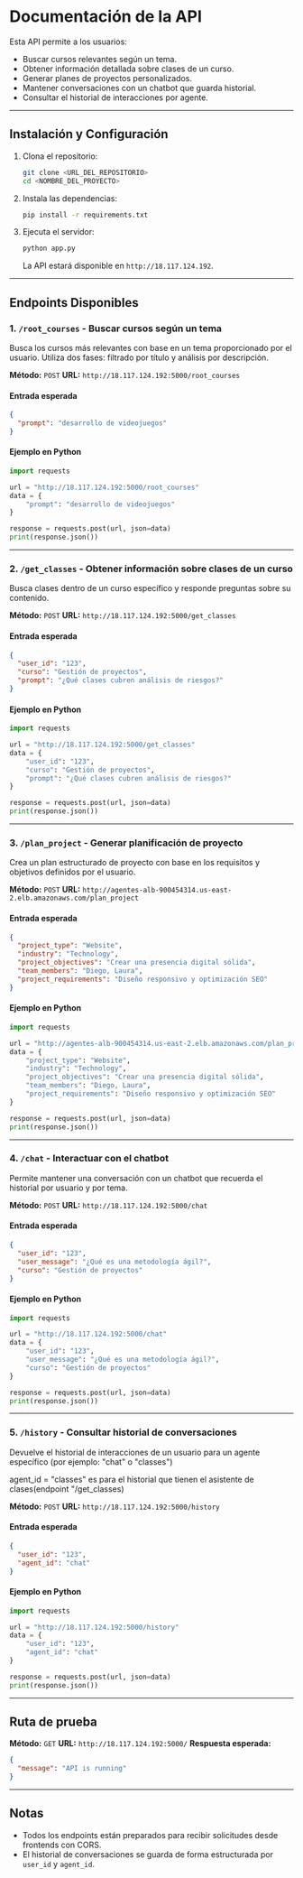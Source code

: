 # Documentación de la API

Esta API permite a los usuarios:

- Buscar cursos relevantes según un tema.
- Obtener información detallada sobre clases de un curso.
- Generar planes de proyectos personalizados.
- Mantener conversaciones con un chatbot que guarda historial.
- Consultar el historial de interacciones por agente.

---

## Instalación y Configuración

1. Clona el repositorio:

   ```bash
   git clone <URL_DEL_REPOSITORIO>
   cd <NOMBRE_DEL_PROYECTO>
   ```

2. Instala las dependencias:

   ```bash
   pip install -r requirements.txt
   ```

3. Ejecuta el servidor:

   ```bash
   python app.py
   ```

   La API estará disponible en `http://18.117.124.192`.

---

## Endpoints Disponibles

### 1. `/root_courses` - Buscar cursos según un tema

Busca los cursos más relevantes con base en un tema proporcionado por el usuario. Utiliza dos fases: filtrado por título y análisis por descripción.

**Método:** `POST`
**URL:** `http://18.117.124.192:5000/root_courses`

#### Entrada esperada

```json
{
  "prompt": "desarrollo de videojuegos"
}
```

#### Ejemplo en Python

```python
import requests

url = "http://18.117.124.192:5000/root_courses"
data = {
    "prompt": "desarrollo de videojuegos"
}

response = requests.post(url, json=data)
print(response.json())
```

---

### 2. `/get_classes` - Obtener información sobre clases de un curso

Busca clases dentro de un curso específico y responde preguntas sobre su contenido.

**Método:** `POST`
**URL:** `http://18.117.124.192:5000/get_classes`

#### Entrada esperada

```json
{
  "user_id": "123",
  "curso": "Gestión de proyectos",
  "prompt": "¿Qué clases cubren análisis de riesgos?"
}
```

#### Ejemplo en Python

```python
import requests

url = "http://18.117.124.192:5000/get_classes"
data = {
    "user_id": "123",
    "curso": "Gestión de proyectos",
    "prompt": "¿Qué clases cubren análisis de riesgos?"
}

response = requests.post(url, json=data)
print(response.json())
```

---

### 3. `/plan_project` - Generar planificación de proyecto

Crea un plan estructurado de proyecto con base en los requisitos y objetivos definidos por el usuario.

**Método:** `POST`
**URL:** `http://agentes-alb-900454314.us-east-2.elb.amazonaws.com/plan_project`

#### Entrada esperada

```json
{
  "project_type": "Website",
  "industry": "Technology",
  "project_objectives": "Crear una presencia digital sólida",
  "team_members": "Diego, Laura",
  "project_requirements": "Diseño responsivo y optimización SEO"
}
```

#### Ejemplo en Python

```python
import requests

url = "http://agentes-alb-900454314.us-east-2.elb.amazonaws.com/plan_project"
data = {
    "project_type": "Website",
    "industry": "Technology",
    "project_objectives": "Crear una presencia digital sólida",
    "team_members": "Diego, Laura",
    "project_requirements": "Diseño responsivo y optimización SEO"
}

response = requests.post(url, json=data)
print(response.json())
```

---

### 4. `/chat` - Interactuar con el chatbot

Permite mantener una conversación con un chatbot que recuerda el historial por usuario y por tema.

**Método:** `POST`
**URL:** `http://18.117.124.192:5000/chat`

#### Entrada esperada

```json
{
  "user_id": "123",
  "user_message": "¿Qué es una metodología ágil?",
  "curso": "Gestión de proyectos"
}
```

#### Ejemplo en Python

```python
import requests

url = "http://18.117.124.192:5000/chat"
data = {
    "user_id": "123",
    "user_message": "¿Qué es una metodología ágil?",
    "curso": "Gestión de proyectos"
}

response = requests.post(url, json=data)
print(response.json())
```

---

### 5. `/history` - Consultar historial de conversaciones

Devuelve el historial de interacciones de un usuario para un agente específico (por ejemplo: "chat" o "classes")

agent_id = "classes" es para el historial que tienen el asistente de clases(endpoint "/get_classes)

**Método:** `POST`
**URL:** `http://18.117.124.192:5000/history`

#### Entrada esperada

```json
{
  "user_id": "123",
  "agent_id": "chat"
}
```

#### Ejemplo en Python

```python
import requests

url = "http://18.117.124.192:5000/history"
data = {
    "user_id": "123",
    "agent_id": "chat"
}

response = requests.post(url, json=data)
print(response.json())
```

---

## Ruta de prueba

**Método:** `GET`
**URL:** `http://18.117.124.192:5000/`
**Respuesta esperada:**

```json
{
  "message": "API is running"
}
```

---

## Notas

- Todos los endpoints están preparados para recibir solicitudes desde frontends con CORS.
- El historial de conversaciones se guarda de forma estructurada por `user_id` y `agent_id`.
